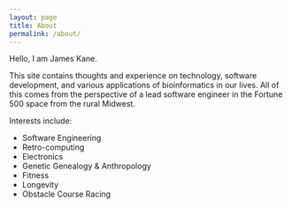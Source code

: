 ```yaml
---
layout: page
title: About
permalink: /about/
---
```


Hello, I am James Kane.

This site contains thoughts and experience on technology, software development, and various
applications of bioinformatics in our lives.  All of this comes from the perspective of a lead software engineer in the
Fortune 500 space from the rural Midwest.

Interests include:
* Software Engineering
* Retro-computing
* Electronics
* Genetic Genealogy & Anthropology
* Fitness
* Longevity
* Obstacle Course Racing
